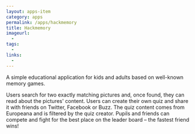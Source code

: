 ```yaml
---
layout: apps-item
category: apps
permalink: /apps/hackmemory
title: Hackmemory
imageurl:
  - 
tags:
  - 
links:
  - 
---
```


A simple educational application for kids and adults based on well-known memory games.

Users search for two exactly matching pictures and, once found, they can read about the pictures' content. Users can create their own quiz and share it with friends on Twitter, Facebook or Buzz. The quiz content comes from Europeana and is filtered by the quiz creator. Pupils and friends can compete and fight for the best place on the leader board – the fastest friend wins!
